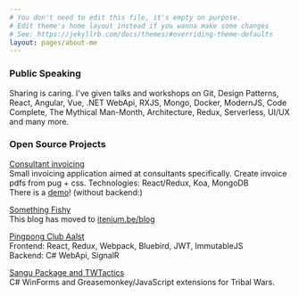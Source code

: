 ```yaml
---
# You don't need to edit this file, it's empty on purpose.
# Edit theme's home layout instead if you wanna make some changes
# See: https://jekyllrb.com/docs/themes/#overriding-theme-defaults
layout: pages/about-me
---
```


### Public Speaking

Sharing is caring. I've given talks and workshops on Git, Design Patterns, React,
Angular, Vue, .NET WebApi, RXJS, Mongo, Docker, ModernJS, Code Complete,
The Mythical Man-Month, Architecture, Redux, Serverless, UI/UX and many more.


### Open Source Projects

[Consultant invoicing][project-confac]  
Small invoicing application aimed at consultants specifically. Create invoice pdfs from pug + css.
Technologies: React/Redux, Koa, MongoDB  
There is a [demo][confac-demo]! (without backend:)

[Something Fishy][project-bliki]  
This blog has moved to [itenium.be/blog][itenium-blog]


[Pingpong Club Aalst][project-ttc]  
Frontend: React, Redux, Webpack, Bluebird, JWT, ImmutableJS  
Backend: C# WebApi, SignalR  


[Sangu Package and TWTactics][project-sangu]  
C# WinForms and Greasemonkey/JavaScript extensions for Tribal Wars.

[project-sangu]: https://sangu.be
[project-ttc]: https://github.com/TTCErembodegem
[project-bliki]: https://github.com/itenium-be/blog-posts
[project-confac]: https://github.com/itenium-be/confac
[confac-demo]: https://pongit.be/assets/confac-demo/index.html
[itenium-blog]: https://itenium.be/blog
